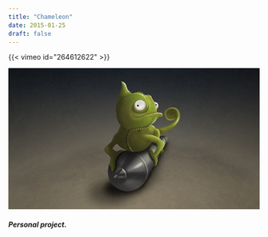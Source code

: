 ```yaml
---
title: "Chameleon"
date: 2015-01-25
draft: false
---
```


{{< vimeo id="264612622" >}}

![image1](chameleon-001.jpg)

##### Personal project.
